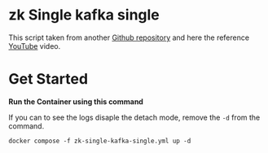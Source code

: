 # zk Single kafka single

This script taken from another [Github repository](https://github.com/conduktor/kafka-stack-docker-compose/blob/master/zk-single-kafka-single.yml) and here the reference [YouTube](https://www.youtube.com/watch?v=Zq8aMrRnvQE) video.

# Get Started

**Run the Container using this command**

If you can to see the logs disaple the detach mode, remove the `-d` from the command.
```
docker compose -f zk-single-kafka-single.yml up -d
```